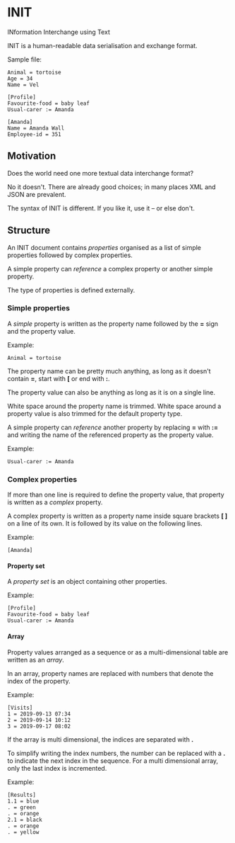 # INIT
INformation Interchange using Text

INIT is a human-readable data serialisation and exchange format. 

Sample file:

~~~
Animal = tortoise
Age = 34
Name = Vel

[Profile]
Favourite-food = baby leaf
Usual-carer := Amanda

[Amanda]
Name = Amanda Wall
Employee-id = 351
~~~

## Motivation 

Does the world need one more textual data interchange format?

No it doesn't. There are already good choices; in many places XML and JSON are prevalent. 

The syntax of INIT is different. If you like it, use it – or else don't. 

## Structure

An INIT document contains _properties_ organised as a list of simple properties followed by complex properties. 

A simple property can _reference_ a complex property or another simple property. 

The type of properties is defined externally. 

### Simple properties

A _simple_ property is written as the property name followed by the **=** sign and the property value. 

Example:

~~~
Animal = tortoise
~~~

The property name can be pretty much anything, as long as it doesn't contain **=**, start with **[** or end with **:**. 

The property value can also be anything as long as it is on a single line. 

White space around the property name is trimmed. White space around a property value is also trimmed for the default property type. 

A simple property can _reference_ another property by replacing **=** with **:=** and writing the name of the referenced property as the property value. 

Example:

~~~
Usual-carer := Amanda
~~~

### Complex properties 

If more than one line is required to define the property value, that property is written as a _complex_ property. 

A complex property is written as a property name inside square brackets **[ ]** on a line of its own. It is followed by its value on the following lines. 

Example:
~~~
[Amanda]
~~~

#### Property set

A _property set_ is an object containing other properties. 

Example:

~~~
[Profile]
Favourite-food = baby leaf
Usual-carer := Amanda
~~~

#### Array

Property values arranged as a sequence or as a multi-dimensional table are written as an _array_. 

In an array, property names are replaced with numbers that denote the index of the property. 

Example:

~~~
[Visits]
1 = 2019-09-13 07:34
2 = 2019-09-14 10:12
3 = 2019-09-17 08:02
~~~

If the array is multi dimensional, the indices are separated with **.**

To simplify writing the index numbers, the number can be replaced with a **.** to indicate the next index in the sequence. For a multi dimensional array, only the last index is incremented. 

Example:

~~~
[Results]
1.1 = blue
. = green
. = orange
2.1 = black
. = orange
. = yellow
~~~
